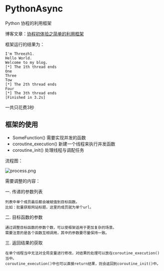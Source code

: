 # PythonAsync
Python 协程的利用框架

博客文章：[协程初体验之简单的利用框架](https://threezh1.com/2019/08/22/%E7%AE%80%E5%8D%95%E7%9A%84%E5%8D%8F%E7%A8%8B%E5%88%A9%E7%94%A8%E6%A1%86%E6%9E%B6/)

框架运行的结果为：

```
I'm Threezh1.
Hello World.
Welcome to my blog.
[*] The 1th thread ends
One
Three
Tow
[*] The 2th thread ends
Four
[*] The 3th thread ends
[Finished in 3.2s]
```

一共只花费3秒

## 框架的使用

- SomeFunction() 		需要实现并发的函数
- coroutine_execution() 新建一个线程来执行并发函数
- coroutine_init()		处理线程与调配任务

流程图：

![process.png](https://i.loli.net/2019/08/22/1fUmqKRNigF89DV.png)

需要调整的内容：

一. 传递的参数列表
	
	列表中单个成员最后都会被赋值到目标函数。
	比如：批量获取网站标题，这里的成员就为单个url。

二. 目标函数的参数

	通过调整目标函数的参数个数，可以使框架适用于更加复杂的场景。
	需要注意的是各个函数互相调用，其中的参数要尽量保持一致。

三. 返回结果的获取

	在单个线程当中无法对全局变量进行修改，对结果的处理可以放在coroutine_execution()当中。
	coroutine_execution()中也可以直接return结果，则会返回到coroutine_init()中。
